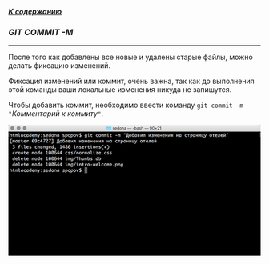 [***К содержанию***](readme.md)

### ***GIT COMMIT -M***

***

После того как добавлены все новые и удалены старые файлы, можно делать фиксацию изменений. 

Фиксация изменений или коммит, очень важна, так как до выполнения этой команды ваши локальные изменения никуда не запишутся. 

Чтобы добавить коммит, необходимо ввести команду `git commit -m` `"`*Комментарий к коммиту*`"`.

![](./image/commit.png)